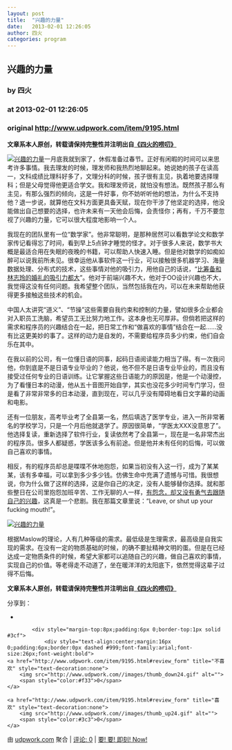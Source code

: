 ```yaml
---
layout: post
title:  "兴趣的力量"
date:   2013-02-01 12:26:05
author: 四火
categories: program
---
```


## 兴趣的力量
### by 四火
### at 2013-02-01 12:26:05
### original <http://www.udpwork.com/item/9195.html>

<p><strong>文章系本人原创，转载请保持完整性并注明出自<a href="http://www.raychase.net/1177">《四火的唠叨》</a></strong>
</p>
<p><a href="http://www.raychase.net/wp-content/uploads/2013/02/interest.jpg"><img src="http://www.raychase.net/wp-content/uploads/2013/02/interest_thumb.jpg" alt="兴趣的力量"></a>一月底我就到家了，休假准备过春节。正好有闲暇的时间可以来思考许多事情。我去理发的时候，理发师和我热烈地聊起来。她说她的孩子在读高一，文科成绩比理科好多了，文理分科的时候，孩子很有主见，执着地要选择理科；但是父母觉得他更适合学文。我和理发师说，就怕没有想法。既然孩子那么有主见，有那么强烈的倾向，这是一件好事，你不妨听听他的想法，为什么不支持他？退一步说，就算他在文科方面更具备天赋，现在你干涉了他坚定的选择，他没能做出自己想要的选择，也许未来有一天他会后悔，会责怪你；再有，千万不要忽视了兴趣的力量，它可以很大程度地影响一个人。</p>
<p>我现在的团队里有一位“数学家”。他非常聪明，是那种居然可以看数学论文和数学家传记看得忘了时间，看到早上5点钟才睡觉的怪才。对于很多人来说，数学书大概是最适合用在失眠的夜晚的书籍，可以帮助人快速入睡。但是他对数学的如痴如醉可以说我前所未见。很幸运他从事软件这一行业，可以接触很多机器学习、海量数据处理、分布式的技术，这些事情对他的吸引力，用他自己的话说，“<a href="http://lixfamily.com/essay/2012/11/10/new_voice_from_friends/">比筹备和林志玲的婚礼的吸引力都大</a>”。他对于前端兴趣不大，他对于OO设计兴趣也不大，我觉得这没有任何问题。我希望整个团队，当然包括我在内，可以在未来帮助他获得更多接触这些技术的机会。</p>
<p>中国人太讲究“道义”、“节操”这些需要自我约束和控制的力量，譬如很多企业都会对入职员工洗脑，希望员工无比努力地工作。这本身也无可厚非。但倘若把这样的需求和程序员的兴趣结合在一起，把日常工作和“做喜欢的事情”结合在一起……没有比这更美妙的事了。这样的动力是自发的，不需要给程序员多少约束，他们自会乐在其中。</p>
<p>在我以前的公司，有一位懂日语的同事，起码日语阅读能力相当了得。有一次我问他，你到底是不是日语专业毕业的？他说，他不但不是日语专业毕业的，而且没有接受过任何专业的日语训练。让它掌握这些日语能力的原因是，他是一个动漫控，为了看懂日本的动漫，他从五十音图开始自学，其实也没花多少时间专门学习，但是看了非常非常多的日本动漫，直到现在，可以几乎没有障碍地看日文字幕的动画和电影。</p>
<p>还有一位朋友，高考毕业考了全县第一名，然后填选了医学专业，进入一所非常著名的学校学习，只是一个月后他就退学了。原因很简单，“学医太XXX没意思了”。他选择复读，重新选择了软件行业，复读依然考了全县第一，现在是一名非常杰出的程序员。很多人都疑惑，学医该多么有前途。但是他并未有任何的后悔，可以做自己喜欢的事情。</p>
<p>相反，有的程序员却总是喋喋不休地抱怨，如果当初没有入这一行，成为了某某某，该有多幸福，可以拿到多少多少钱。仿佛生命中充满了遗憾与可惜。我很想说，你为什么做了这样的选择，这是你自己的决定，没有人能够替你选择。就和那些整日在公司里抱怨加班辛苦、工作无聊的人一样，<a href="http://www.raychase.net/707">有怨念，却又没有勇气去跟随自己的兴趣</a>，这真是一个悲剧。我在那篇文章里说：“Leave, or shut up your fucking mouth!”。</p>
<p><a href="http://www.raychase.net/wp-content/uploads/2013/02/level.jpg"><img src="http://www.raychase.net/wp-content/uploads/2013/02/level_thumb.jpg" alt="兴趣的力量"></a></p>
<p>根据Maslow的理论，人有几种等级的需求。最低级是生理需求，最高级是自我实现的需求。在没有一定的物质基础的时候，的确不要扯精神文明的蛋。但是在已经达成一定物质条件的时候，希望大家都可以追随自己的兴趣，做自己喜欢的事情，实现自己的价值。等老得走不动道了，坐在暖洋洋的太阳底下，依然觉得这辈子过得不后悔。</p>
<p><strong>文章系本人原创，转载请保持完整性并注明出自<a href="http://www.raychase.net/1177">《四火的唠叨》</a></strong>
</p>
<div>分享到：<a href="http://www.raychase.net//javascript:void(0);" title="分享到新浪"></a><a href="http://www.raychase.net//javascript:void(0);" title="分享到腾讯微博"></a><a href="http://www.raychase.net//javascript:void(0);" title="分享到QQ空间"></a><a href="javascript:void(0);" title="分享到Google Reader"></a><a href="http://www.raychase.net//javascript:void(0);" title="分享到人人网"></a><a href="http://www.raychase.net//javascript:void(0);" title="分享到豆瓣"></a><a href="http://www.raychase.net//javascript:void(0);" title="分享到鲜果"></a><a href="http://www.raychase.net//javascript:void(0);" title="分享到开心"></a><a href="http://www.raychase.net//javascript:void(0);" title="分享到Follow5"></a><a href="http://www.raychase.net//javascript:void(0);" title="分享到同学网"></a><a href="http://www.raychase.net//javascript:void(0);" title="分享到嘀咕"></a><a href="http://www.raychase.net//javascript:void(0);" title="分享到饭否"></a><a href="http://www.raychase.net//javascript:void(0);" title="分享到做啥"></a><a href="http://www.raychase.net//javascript:void(0);" title="分享到百度收藏"></a><a href="http://www.raychase.net//javascript:void(0);" title="分享到twitter"></a><a href="http://www.raychase.net//javascript:void(0);" title="添加到收藏夹"></a></div>
<ul><li></li>
</ul>

			<div style="margin-top:8px;padding:6px 0;border-top:1px solid #3cf">
				<div style="text-align:center;margin:16px 0;padding:6px;border:0px dashed #999;font-family:arial;font-size:26px;font-weight:bold">
	<a href="http://www.udpwork.com/item/9195.html#review_form" title="不喜欢" style="text-decoration:none">
		<img src="http://www.udpwork.com//images/thumb_down24.gif" alt="">
		<span style="color:#f33">0</span>
	</a>
	   
	<a href="http://www.udpwork.com/item/9195.html#review_form" title="喜欢" style="text-decoration:none">
		<img src="http://www.udpwork.com//images/thumb_up24.gif" alt="">
		<span style="color:#3c3">0</span>
	</a>
</div>				<p>
					由 <a href="http://www.udpwork.com/">udpwork.com</a> 聚合
					|
					<a href="http://www.udpwork.com/item/9195.html#reviews">评论: 0</a>
					|
					<a href="http://www.jikenow.com/">要! 要! 即刻! Now!</a>
				</p>
			</div>
